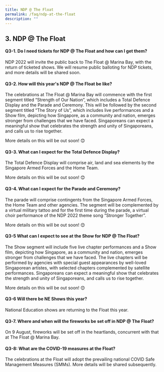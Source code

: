 ```yaml
---
title: NDP @ The Float
permalink: /faq/ndp-at-the-float
description: ""
---
```

## 3. NDP @ The Float

#### Q3-1. Do I need tickets for NDP @ The Float and how can I get them?
NDP 2022 will invite the public back to The Float @ Marina Bay, with the return of ticketed shows. We will resume public balloting for NDP tickets, and more details will be shared soon.

#### Q3-2. How will this year's NDP @ The Float be like? 
The celebrations at The Float @ Marina Bay will commence with the first segment titled “Strength of Our Nation”, which includes a Total Defence Display and the Parade and Ceremony. This will be followed by the second segment titled “The Story of Us”, which includes live performances and a Show film, depicting how Singapore, as a community and nation, emerges stronger from challenges that we have faced. Singaporeans can expect a meaningful show that celebrates the strength and unity of Singaporeans, and calls us to rise together. 

More details on this will be out soon! 😊


#### Q3-3. What can I expect for the Total Defence Display? 
The Total Defence Display will comprise air, land and sea elements by the Singapore Armed Forces and the Home Team.

More details on this will be out soon! 😊


#### Q3-4. What can I expect for the Parade and Ceremony?
The parade will comprise contingents from the Singapore Armed Forces, the Home Team and other agencies. The segment will be complemented by a virtual military tattoo and for the first time during the parade, a virtual choir performance of the NDP 2022 theme song “Stronger Together”.

More details on this will be out soon! 😊


#### Q3-5 What can I expect to see at the Show for NDP @ The Float?
The Show segment will include five live chapter performances and a Show film, depicting how Singapore, as a community and nation, emerges stronger from challenges that we have faced. The live chapters will be performed by agencies with special guest appearances by well-loved Singaporean artistes, with selected chapters complemented by satellite performances. Singaporeans can expect a meaningful show that celebrates the strength and unity of Singaporeans, and calls us to rise together. 

More details on this will be out soon! 😊


#### Q3-6 Will there be NE Shows this year?
National Education shows are returning to the Float this year.

#### Q3-7. Where and when will the fireworks be set off in NDP @ The Float?
On 9 August, fireworks will be set off in the heartlands, concurrent with that at The Float @ Marina Bay.


#### Q3-8: What are the COVID-19 measures at the Float?
The celebrations at the Float will adopt the prevailing national COVID Safe Management Measures (SMMs). More details will be shared subsequently.
